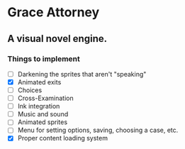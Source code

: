 # Grace Attorney
## A visual novel engine.


### Things to implement
- [ ] Darkening the sprites that aren't "speaking"
- [X] Animated exits
- [ ] Choices
- [ ] Cross-Examination
- [ ] Ink integration
- [ ] Music and sound
- [ ] Animated sprites
- [ ] Menu for setting options, saving, choosing a case, etc.
- [X] Proper content loading system